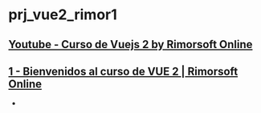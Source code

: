 # prj_vue2_rimor1

## [Youtube - Curso de Vuejs 2 by Rimorsoft Online](https://www.youtube.com/playlist?list=PLhCiuvlix-rRfn75tEQHzsYaijqSpW_vt)

## [1 - Bienvenidos al curso de VUE 2 | Rimorsoft Online](https://www.youtube.com/watch?v=omCGk5Qup9Q&index=2&list=PLhCiuvlix-rRfn75tEQHzsYaijqSpW_vt&t=0s)

- 
